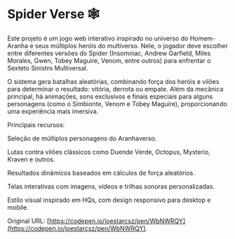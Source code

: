 # Spider Verse 🕸️

Este projeto é um jogo web interativo inspirado no universo do Homem-Aranha e seus múltiplos heróis do multiverso.
Nele, o jogador deve escolher entre diferentes versões do Spider (Insomniac, Andrew Garfield, Miles Morales, Gwen, Tobey Maguire, Venom, entre outros) para enfrentar o Sexteto Sinistro Multiversal.

O sistema gera batalhas aleatórias, combinando força dos heróis e vilões para determinar o resultado: vitória, derrota ou empate.
Além da mecânica principal, há animações, sons exclusivos e finais especiais para alguns personagens (como o Simbionte, Venom e Tobey Maguire), proporcionando uma experiência mais imersiva.

Principais recursos:

Seleção de múltiplos personagens do Aranhaverso.

Lutas contra vilões clássicos como Duende Verde, Octopus, Mysterio, Kraven e outros.

Resultados dinâmicos baseados em cálculos de força aleatórios.

Telas interativas com imagens, vídeos e trilhas sonoras personalizadas.

Estilo visual inspirado em HQs, com design responsivo para desktop e mobile.

Original URL: [https://codepen.io/joestarcsz/pen/WbNWRQY](https://codepen.io/joestarcsz/pen/WbNWRQY).

